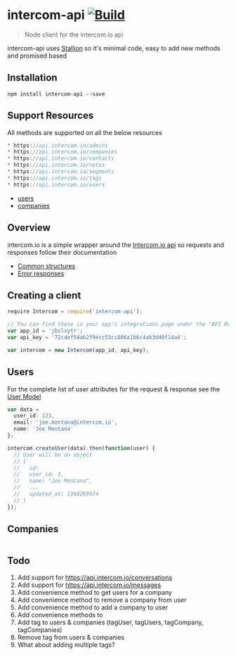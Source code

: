 # intercom-api [![Build](https://img.shields.io/codeship/22c38720-0db2-0133-9521-0ae38d210868.svg)]()

> Node client for the intercom.io api

intercom-api uses [Stallion](https://github.com/ryedog/stallion) so it's minimal code, easy to add new methods and promised based

## Installation
```
npm install intercom-api --save
```

## Support Resources
All methods are supported on all the below resources

```javascript
* https://api.intercom.io/admins
* https://api.intercom.io/companies
* https://api.intercom.io/contacts
* https://api.intercom.io/notes
* https://api.intercom.io/segments
* https://api.intercom.io/tags
* https://api.intercom.io/users
```

* [users](#users)
* [companies](#companies)

## Overview
intercom.io is a simple wrapper around the [Intercom.io api](https://doc.intercom.io/api) so requests and responses follow their documentation
* [Common structures](https://doc.intercom.io/api/#common-api-structures)
* [Error responses](https://doc.intercom.io/api/#errors)


## Creating a client
```javascript
require Intercom = require('intercom-api');

// You can find these in your app's integrations page under the "API Keys" section
var app_id = 'jbslxytr';
var api_key = '72cdef54ab2f9ecc53cc806a1b6c4ab3d40f14a4';

var intercom = new Intercom(app_id, api_key);
```

## Users

For the complete list of user attributes for the request & response see the [User Model](https://doc.intercom.io/api/#user-model)
```javascript
var data =
  user_id: 123,
  email: 'joe.montana@intercom.io',
  name: 'Joe Montana'
};

intercom.createUser(data).then(function(user) {
  // User will be an object
  // {
  //   id:
  //   user_id: 3,
  //   name: "Joe Montana",
  //   ...
  //   updated_at: 1398269574
  // }
});
```

## Companies
```javascript
```


## Todo

1. Add support for https://api.intercom.io/conversations
2. Add support for https://api.intercom.io/messages
3. Add convenience method to get users for a company
4. Add convenience method to remove a company from user
5. Add convenience method to add a company to user
6. Add convenience methods to
  1. Add tag to users & companies (tagUser, tagUsers, tagCompany, tagCompanies)
  2. Remove tag from users & companies
  3. What about adding multiple tags?